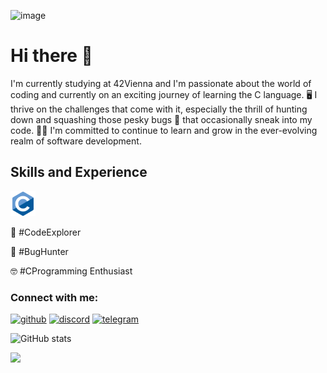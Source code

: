 ![image](https://github.com/Simpli-Code/simpli-code/assets/74283859/d6f66f17-1bbc-4937-a508-bd5b46fcc0c3)


# Hi there 👋

I'm currently studying at 42Vienna and I'm passionate about the world of coding and currently on an exciting
journey of learning the C language. 🖥️ I thrive on the challenges that come with it, especially the thrill
of hunting down and squashing those pesky bugs 🐞 that occasionally sneak into my code. 🕵️‍♂️ I'm committed
to continue to learn and grow in the ever-evolving realm of software development. 

## Skills and Experience

<img src="https://raw.githubusercontent.com/devicons/devicon/master/icons/c/c-original.svg" alt="c" width="40" height="40"/> </a> </p>


🚀   #CodeExplorer

🐞   #BugHunter

🤓   #CProgramming Enthusiast

<h3 align="left">Connect with me:</h3>

[<img src='https://cdn.jsdelivr.net/npm/simple-icons@3.0.1/icons/github.svg' alt='github' height='40'>](https://github.com/Simpli-Code)
[<img src='https://cdn.jsdelivr.net/npm/simple-icons@3.0.1/icons/discord.svg' alt='discord' height='40'>](https://discord.com/channels/@me)
[<img src='https://cdn.jsdelivr.net/npm/simple-icons@3.0.1/icons/telegram.svg' alt='telegram' height='40'>](https://web.telegram.org/k/) 

![GitHub stats](https://github-readme-stats.vercel.app/api?username=Simpli-Code&show_icons=true)  

[![](https://visitcount.itsvg.in/api?id=Simpli-Code&label=Profile%20Views&color=12&icon=0&pretty=false)](https://visitcount.itsvg.in)
